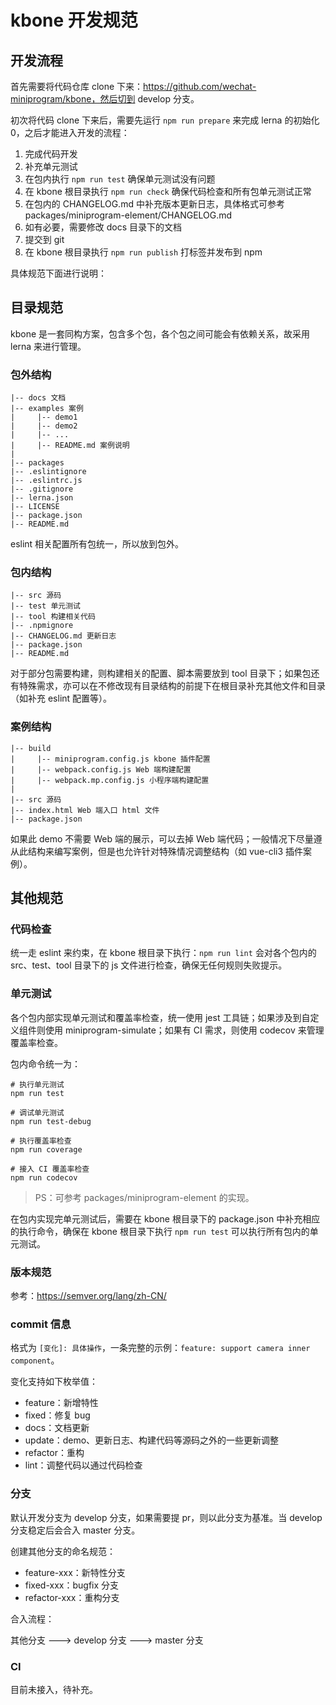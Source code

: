 # kbone 开发规范

## 开发流程

首先需要将代码仓库 clone 下来：https://github.com/wechat-miniprogram/kbone，然后切到 develop 分支。

初次将代码 clone 下来后，需要先运行 `npm run prepare` 来完成 lerna 的初始化0，之后才能进入开发的流程：

1. 完成代码开发
2. 补充单元测试
3. 在包内执行 `npm run test` 确保单元测试没有问题
4. 在 kbone 根目录执行 `npm run check` 确保代码检查和所有包单元测试正常
5. 在包内的 CHANGELOG.md 中补充版本更新日志，具体格式可参考 packages/miniprogram-element/CHANGELOG.md
6. 如有必要，需要修改 docs 目录下的文档
7. 提交到 git
8. 在 kbone 根目录执行 `npm run publish` 打标签并发布到 npm

具体规范下面进行说明：

## 目录规范

kbone 是一套同构方案，包含多个包，各个包之间可能会有依赖关系，故采用 lerna 来进行管理。

### 包外结构

```
|-- docs 文档
|-- examples 案例
|     |-- demo1
|     |-- demo2
|     |-- ...
|     |-- README.md 案例说明
|
|-- packages
|-- .eslintignore
|-- .eslintrc.js
|-- .gitignore
|-- lerna.json
|-- LICENSE
|-- package.json
|-- README.md
```

eslint 相关配置所有包统一，所以放到包外。

### 包内结构

```
|-- src 源码
|-- test 单元测试
|-- tool 构建相关代码
|-- .npmignore
|-- CHANGELOG.md 更新日志
|-- package.json
|-- README.md
```

对于部分包需要构建，则构建相关的配置、脚本需要放到 tool 目录下；如果包还有特殊需求，亦可以在不修改现有目录结构的前提下在根目录补充其他文件和目录（如补充 eslint 配置等）。

### 案例结构

```
|-- build
|     |-- miniprogram.config.js kbone 插件配置
|     |-- webpack.config.js Web 端构建配置
|     |-- webpack.mp.config.js 小程序端构建配置
|
|-- src 源码
|-- index.html Web 端入口 html 文件
|-- package.json
```

如果此 demo 不需要 Web 端的展示，可以去掉 Web 端代码；一般情况下尽量遵从此结构来编写案例，但是也允许针对特殊情况调整结构（如 vue-cli3 插件案例）。

## 其他规范

### 代码检查

统一走 eslint 来约束，在 kbone 根目录下执行：`npm run lint` 会对各个包内的 src、test、tool 目录下的 js 文件进行检查，确保无任何规则失败提示。

### 单元测试

各个包内部实现单元测试和覆盖率检查，统一使用 jest 工具链；如果涉及到自定义组件则使用 miniprogram-simulate；如果有 CI 需求，则使用 codecov 来管理覆盖率检查。

包内命令统一为：

```
# 执行单元测试
npm run test

# 调试单元测试
npm run test-debug

# 执行覆盖率检查
npm run coverage

# 接入 CI 覆盖率检查
npm run codecov
```

> PS：可参考 packages/miniprogram-element 的实现。

在包内实现完单元测试后，需要在 kbone 根目录下的 package.json 中补充相应的执行命令，确保在 kbone 根目录下执行 `npm run test` 可以执行所有包内的单元测试。

### 版本规范

参考：https://semver.org/lang/zh-CN/

### commit 信息

格式为 `[变化]: 具体操作`，一条完整的示例：`feature: support camera inner component`。

变化支持如下枚举值：

* feature：新增特性
* fixed：修复 bug
* docs：文档更新
* update：demo、更新日志、构建代码等源码之外的一些更新调整
* refactor：重构
* lint：调整代码以通过代码检查

### 分支

默认开发分支为 develop 分支，如果需要提 pr，则以此分支为基准。当 develop 分支稳定后会合入 master 分支。

创建其他分支的命名规范：

* feature-xxx：新特性分支
* fixed-xxx：bugfix 分支
* refactor-xxx：重构分支

合入流程：

其他分支 ---> develop 分支 ---> master 分支

### CI

目前未接入，待补充。
